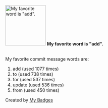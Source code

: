 <img src="https://github.com/my-badges/my-badges/blob/master/src/all-badges/favorite-word/favorite-word.png?raw=true" alt="My favorite word is &quot;add&quot;." title="My favorite word is &quot;add&quot;." width="128">
<strong>My favorite word is &quot;add&quot;.</strong>
<br><br>

My favorite commit message words are:

1. add (used 1077 times)
2. to (used 738 times)
3. for (used 537 times)
4. update (used 536 times)
5. from (used 450 times)


Created by <a href="https://github.com/my-badges/my-badges">My Badges</a>